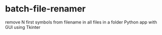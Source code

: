 # batch-file-renamer
remove N first symbols from filename in all files in a folder
Python app with GUI using Tkinter
